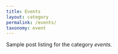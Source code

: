 ```yaml
---
title: Events
layout: category
permalink: /events/
taxonomy: event
---
```


Sample post listing for the category *events*.
